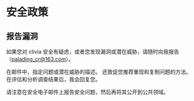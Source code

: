 # 安全政策

## 报告漏洞

如果您对 clivia 安全有疑虑，或者您发现漏洞或潜在威胁，请随时向我报告（palading_cr@163.com）。

在邮件中，指定问题或潜在威胁的描述。 还敦促您推荐重现和复制问题的方法。 在评估和分析调查结果后，我会回复您。

请注意在安全电子邮件上报告安全问题，然后再将其公开到公共领域。 